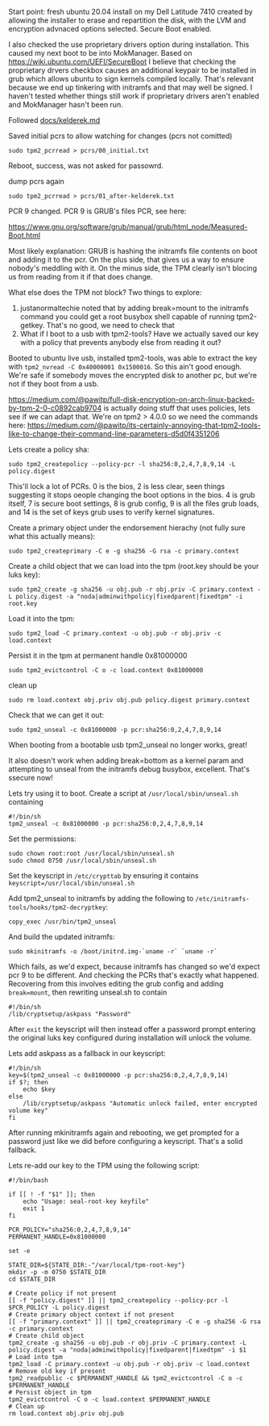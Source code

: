 Start point: fresh ubuntu 20.04 install on my Dell Latitude 7410 created by
allowing the installer to erase and repartition the disk, with the LVM and
encryption advnaced options selected. Secure Boot enabled.

I also checked the use proprietary drivers option during installation. This
caused my next boot to be into MokManager.  Based on
https://wiki.ubuntu.com/UEFI/SecureBoot I believe that checking the proprietary
drvers checkbox causes an additional keypair to be installed in grub which
allows ubuntu to sign kernels compiled locally. That's relevant because we end
up tinkering with initramfs and that may well be signed. I haven't tested
whether things still work if proprietary drivers aren't enabled and MokManager
hasn't been run.

Followed [docs/kelderek.md](docs/kelderek.md)

Saved initial pcrs to allow watching for changes (pcrs not comitted)

`sudo tpm2_pcrread > pcrs/00_initial.txt`

Reboot, success, was not asked for passowrd.

dump pcrs again

`sudo tpm2_pcrread > pcrs/01_after-kelderek.txt`

PCR 9 changed. PCR 9 is GRUB's files PCR, see here:

https://www.gnu.org/software/grub/manual/grub/html_node/Measured-Boot.html

Most likely explanation: GRUB is hashing the initramfs file contents on boot and
adding it to the pcr. On the plus side, that gives us a way to ensure nobody's
meddling with it. On the minus side, the TPM clearly isn't blocing us from
reading from it if that does change.

What else does the TPM not block? Two things to explore:

1. justanormaltechie noted that by adding break=mount to the initramfs command
   you could get a root busybox shell capable of running tpm2-getkey. That's no
   good, we need to check that
2. What if I boot to a usb with tpm2-tools? Have we actually saved our key with
   a policy that prevents anybody else from reading it out?

Booted to ubuntu live usb, installed tpm2-tools, was able to extract the key
with `tpm2_nvread -C 0x40000001 0x1500016`. So this ain't good enough. We're
safe if somebody moves the encrypted disk to another pc, but we're not if they
boot from a usb.

https://medium.com/@pawitp/full-disk-encryption-on-arch-linux-backed-by-tpm-2-0-c0892cab9704
is actually doing stuff that uses policies, lets see if we can adapt that. We're
on tpm2 > 4.0.0 so we need the commands here:
https://medium.com/@pawitp/its-certainly-annoying-that-tpm2-tools-like-to-change-their-command-line-parameters-d5d0f4351206

Lets create a policy sha:

`sudo tpm2_createpolicy --policy-pcr -l sha256:0,2,4,7,8,9,14 -L policy.digest`

This'll lock a lot of PCRs. 0 is the bios, 2 is less clear, seen things
suggesting it stops oeople changing the boot options in the bios. 4 is grub
itself, 7 is secure boot settings, 8 is grub config, 9 is all the files grub
loads, and 14 is the set of keys grub uses to verify kernel signatures.

Create a primary object under the endorsement hierachy (not fully sure what this actually means):

`sudo tpm2_createprimary -C e -g sha256 -G rsa -c primary.context`

Create a child object that we can load into the tpm (root.key should be your luks key):

`sudo tpm2_create -g sha256 -u obj.pub -r obj.priv -C primary.context -L policy.digest -a "noda|adminwithpolicy|fixedparent|fixedtpm" -i root.key`

Load it into the tpm:

`sudo tpm2_load -C primary.context -u obj.pub -r obj.priv -c load.context`

Persist it in the tpm at permanent handle 0x81000000

`sudo tpm2_evictcontrol -C o -c load.context 0x81000000`

clean up

`sudo rm load.context obj.priv obj.pub policy.digest primary.context`

Check that we can get it out:

`sudo tpm2_unseal -c 0x81000000 -p pcr:sha256:0,2,4,7,8,9,14`

When booting from a bootable usb tpm2_unseal no longer works, great!

It also doesn't work when adding break=bottom as a kernel param and attempting
to unseal from the initramfs debug busybox, excellent. That's ssecure now!

Lets try using it to boot. Create a script at `/usr/local/sbin/unseal.sh` containing

```
#!/bin/sh
tpm2_unseal -c 0x81000000 -p pcr:sha256:0,2,4,7,8,9,14
```

Set the permissions:

```
sudo chown root:root /usr/local/sbin/unseal.sh
sudo chmod 0750 /usr/local/sbin/unseal.sh
```

Set the keyscript in `/etc/crypttab` by ensuring it contains `keyscript=/usr/local/sbin/unseal.sh`

Add tpm2_unseal to initramfs by adding the following to `/etc/initramfs-tools/hooks/tpm2-decryptkey`:

`copy_exec /usr/bin/tpm2_unseal`

And build the updated initramfs:

```
sudo mkinitramfs -o /boot/initrd.img-`uname -r` `uname -r`
```

Which fails, as we'd expect, because initramfs has changed so we'd expect pcr 9
to be different. And checking the PCRs that's exactly what happened. Recovering
from this involves editing the grub config and adding `break=mount`, then
rewriting unseal.sh to contain

```
#!/bin/sh
/lib/cryptsetup/askpass "Password"
```

After `exit` the keyscript will then instead offer a password prompt entering
the original luks key configured during installation will unlock the volume.

Lets add askpass as a fallback in our keyscript:

```
#!/bin/sh
key=$(tpm2_unseal -c 0x81000000 -p pcr:sha256:0,2,4,7,8,9,14)
if $?; then
    echo $key
else
    /lib/cryptsetup/askpass "Automatic unlock failed, enter encrypted volume key"
fi
```

After running mkinitramfs again and rebooting, we get prompted for a password
just like we did before configuring a keyscript. That's a solid fallback.

Lets re-add our key to the TPM using the following script:

```
#!/bin/bash

if [[ ! -f "$1" ]]; then
    echo "Usage: seal-root-key keyfile"
    exit 1
fi

PCR_POLICY="sha256:0,2,4,7,8,9,14"
PERMANENT_HANDLE=0x81000000

set -e

STATE_DIR=${STATE_DIR:-"/var/local/tpm-root-key"}
mkdir -p -m 0750 $STATE_DIR
cd $STATE_DIR

# Create policy if not present
[[ -f "policy.digest" ]] || tpm2_createpolicy --policy-pcr -l $PCR_POLICY -L policy.digest
# Create primary object context if not present
[[ -f "primary.context" ]] || tpm2_createprimary -C e -g sha256 -G rsa -c primary.context
# Create child object
tpm2_create -g sha256 -u obj.pub -r obj.priv -C primary.context -L policy.digest -a "noda|adminwithpolicy|fixedparent|fixedtpm" -i $1
# Load into tpm
tpm2_load -C primary.context -u obj.pub -r obj.priv -c load.context
# Remove old key if present
tpm2_readpublic -c $PERMANENT_HANDLE && tpm2_evictcontrol -C o -c $PERMANENT_HANDLE
# Persist object in tpm
tpm2_evictcontrol -C o -c load.context $PERMANENT_HANDLE
# Clean up
rm load.context obj.priv obj.pub
```
